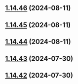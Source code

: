 ## [1.14.46](https://github.com/msobiecki/algorithm/compare/v1.14.45...v1.14.46) (2024-08-11)



## [1.14.45](https://github.com/msobiecki/algorithm/compare/v1.14.44...v1.14.45) (2024-08-11)



## [1.14.44](https://github.com/msobiecki/algorithm/compare/v1.14.43...v1.14.44) (2024-08-11)



## [1.14.43](https://github.com/msobiecki/algorithm/compare/v1.14.42...v1.14.43) (2024-07-30)



## [1.14.42](https://github.com/msobiecki/algorithm/compare/v1.14.41...v1.14.42) (2024-07-30)



